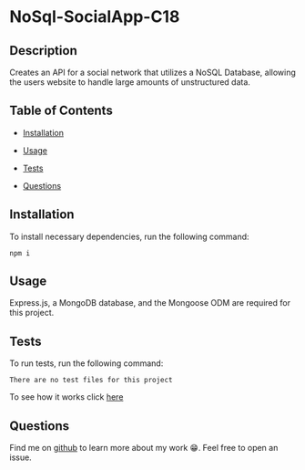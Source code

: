 # NoSql-SocialApp-C18
  
## Description

Creates an API for a social network that utilizes a NoSQL Database, allowing the users website to handle large amounts of unstructured data. 
  
  
  ## Table of Contents
  

  * [Installation](#installation)
  
  * [Usage](#usage)

  * [Tests](#tests)

  * [Questions](#questions)

  ## Installation

  To install necessary dependencies, run the following command:

  ~~~
  npm i
  ~~~

  ## Usage

  Express.js, a MongoDB database, and the Mongoose ODM are required for this project. 

  ## Tests

  To run tests, run the following command:

  ~~~
  There are no test files for this project
  ~~~

  To see how it works click <a href="https://drive.google.com/file/d/1MpuYz1EMjBPQe9xewNxW5hQYX_nhNrjW/view" target="_blank" rel="noreferrer noopener">here</a>

  ## Questions

  Find me on <a href="https://github.com/morgan1317" target="_blank">github</a> to learn more about my work  😁. Feel free to open an issue. 
